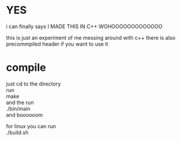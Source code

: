 # YES
i can finally says I MADE THIS IN C++ WOHOOOOOOOOOOOOO

this is just an experiment of me messing around with c++
there is also precommpiled header if you want to use it

# compile
just cd to the directory\
run\
make\
and the run\
./bin/main\
and boooooom

for linux you can run\
./build.sh
